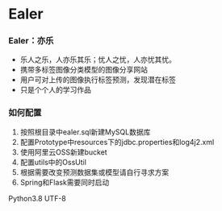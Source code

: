 # Ealer

### Ealer：亦乐

- 乐人之乐，人亦乐其乐；忧人之忧，人亦忧其忧。
- 携带多标签图像分类模型的图像分享网站
- 用户可对上传的图像执行标签预测，发现潜在标签
- 只是个个人的学习作品



### 如何配置

1. 按照根目录中ealer.sql新建MySQL数据库
2. 配置Prototype中resources下的jdbc.properties和log4j2.xml
3. 使用阿里云OSS新建bucket
4. 配置utils中的OssUtil
5. 根据需要改变预测数据集或模型请自行寻求方案
6. Spring和Flask需要同时启动

Python3.8
UTF-8
